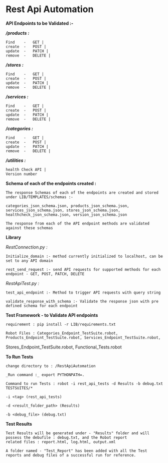 # Rest Api Automation

**API Endpoints to be Validated :-**

**_/products :_** 

    Find    -   GET |
    create  -   POST |
    update  -   PATCH |
    remove  -   DELETE |
    
**_/stores :_** 

    Find    -   GET |
    create  -   POST |
    update  -   PATCH |
    remove  -   DELETE |
    
**_/services :_** 

    Find    -   GET |
    create  -   POST |
    update  -   PATCH |
    remove  -   DELETE |
    
**_/categories :_** 

    Find    -   GET |
    create  -   POST |
    update  -   PATCH |
    remove  -   DELETE |
    
**_/utilities :_**
 
    health Check API |
    Version number


**Schema of each of the endpoints created :**

    The response Schemas of each of the endpoints are created and stored under LIB/TEMPLATES/schemas :- 
    
    categories_json_schema.json, products_json_schema.json, services_json_schema.json, stores_json_schema.json, 
    healthcheck_json_schema.json, version_json_schema.json
    
    The response from each of the API endpoint methods are validated against these schemas

**Library**

_RestConnection.py :_ 

    Initialize_domain :- method currently initialized to localhost, can be set to any API domain

    rest_send_request :- send API requests for supported methods for each endpoint - GET, POST, PATCH, DELETE 

_RestApiTest.py :_

    test_api_endpoint :- Method to trigger API requests with query string 

    validate_response_with_schema :- Validate the response json with pre defined schema for each endpoint

**Test Framework - to Validate API endpoints**

    requirement : pip install -r LIB/requirements.txt

    Robot Files : Categories_Endpoint_TestSuite.robot, Products_Endpoint_TestSuite.robot, Services_Endpoint_TestSuite.robot,
Stores_Endpoint_TestSuite.robot, Functional_Tests.robot

**To Run Tests**

    change directory to : /RestApiAutomation

    _Run command :_ export PYTHONPATH=.

    Command to run Tests : robot -i rest_api_tests -d Results -b debug.txt TESTSUITES/*

    -i <tag> (rest_api_tests)

    -d <result_folder_path> (Results)

    -b <debug_file> (debug.txt) 


**Test Results**

    Test Results will be generated under - "Results" folder and will possess the debufile : debug.txt, and the Robot report 
    related files : report.html, log.html, output.xml

    A folder named - "Test_Report" has been added with all the Test reports and debug files of a successful run for reference.